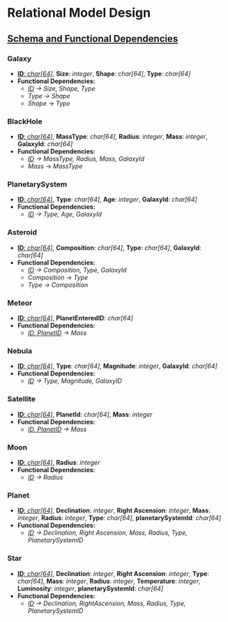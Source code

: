 # Relational Model Design
## <ins>Schema and Functional Dependencies</ins>
### Galaxy
- <ins>**ID**: *char[64]*</ins>, **Size**: *integer*, **Shape**: *char[64]*, **Type**: *char[64]*
- **Functional Dependencies:**
  - *<ins>_ID_</ins> -> Size, Shape, Type*
  - *Type -> Shape*
  - *Shape -> Type*

### BlackHole
- <ins>**ID**: *char[64]*</ins>, **MassType**: *char[64]*, **Radius**: *integer*, **Mass**: *integer*, **GalaxyId**: *char[64]*
- **Functional Dependencies:**
  - *<ins>_ID_</ins> -> MassType, Radius, Mass, GalaxyId*
  - *Mass -> MassType*

### PlanetarySystem
- <ins>**ID**: *char[64]*</ins>, **Type**: *char[64]*, **Age**: *integer*, **GalaxyId**: *char[64]*
- **Functional Dependencies:**
  - *<ins>_ID_</ins> -> Type, Age, GalaxyId*

### Asteroid
- <ins>**ID**: *char[64]*</ins>, **Composition**: *char[64]*, **Type**: *char[64]*, **GalaxyId**: *char[64]*
- **Functional Dependencies:**
  - *<ins>_ID_</ins> -> Composition, Type, GalaxyId*
  - *Composition -> Type*
  - *Type -> Composition*

### Meteor
- <ins>**ID**: *char[64]*</ins>, **PlanetEnteredID**: *char[64]*
- **Functional Dependencies:**
  - *<ins>_ID_, PlanetID</ins> -> Mass*

### Nebula
- <ins>**ID**: *char[64]*</ins>, **Type**: *char[64]*, **Magnitude**: *integer*, **GalaxyId**: *char[64]*
- **Functional Dependencies:**
  - *<ins>_ID_</ins> -> Type, Magnitude, GalaxyID*

### Satellite
- <ins>**ID**: *char[64]*</ins>, **PlanetId**: *char[64]*, **Mass**: *integer*
- **Functional Dependencies:**
  - *<ins>_ID_, PlanetID</ins> -> Mass*

### Moon
- <ins>**ID**: *char[64]*</ins>, **Radius**: *integer*
- **Functional Dependencies:**
  - *<ins>ID</ins> -> Radius*

### Planet
- <ins>**ID**: *char[64]*</ins>, **Declination**: *integer*, **Right Ascension**: *integer*, **Mass**: *integer*, **Radius**: *integer*, **Type**: *char[64]*, **planetarySystemId**: *char[64]*
- **Functional Dependencies:**
  - *<ins>_ID_</ins> -> Declination, Right Ascension, Mass, Radius, Type, PlanetarySystemID*

### Star
- <ins>**ID**: *char[64]*</ins>, **Declination**: *integer*, **Right Ascension**: *integer*, **Type**: *char[64]*, **Mass**: *integer*, **Radius**: *integer*, **Temperature**: *integer*, **Luminosity**: *integer*, **planetarySystemId**: *char[64]*
- **Functional Dependencies:**
  - *<ins>_ID_</ins> -> Declination, RightAscension, Mass, Radius, Type, PlanetarySystemID*
